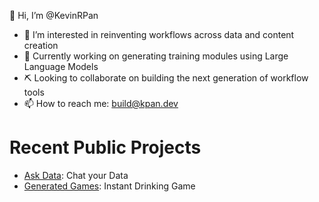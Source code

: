 👋 Hi, I’m @KevinRPan 

- 👀 I’m interested in reinventing workflows across data and content creation 
- 🌱 Currently working on generating training modules using Large Language Models 
- ⛏️ Looking to collaborate on building the next generation of workflow tools
- 📫 How to reach me: build@kpan.dev

# Recent Public Projects
- [Ask Data](https://askdata.app): Chat your Data 
- [Generated Games](https://generated.games): Instant Drinking Game 


<!---
KevinRPan/KevinRPan is a ✨ special ✨ repository because its `README.md` (this file) appears on your GitHub profile.
You can click the Preview link to take a look at your changes.
--->
